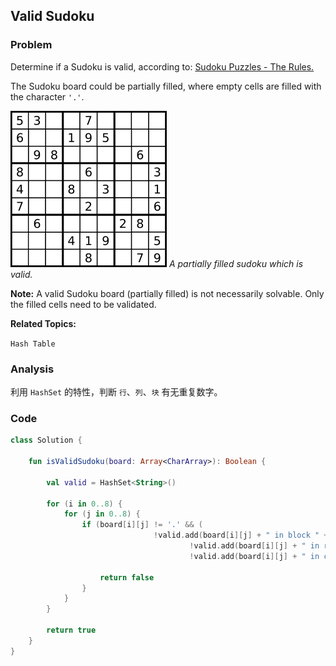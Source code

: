 ## Valid Sudoku

### Problem

Determine if a Sudoku is valid, according to: [Sudoku Puzzles - The Rules.](http://sudoku.com.au/TheRules.aspx)

The Sudoku board could be partially filled, where empty cells are filled with the character `'.'`.

![](/assets/valid-sudoku.png)
*A partially filled sudoku which is valid.*

**Note:**
A valid Sudoku board (partially filled) is not necessarily solvable. Only the filled cells need to be validated.

**Related Topics:**

`Hash Table`

### Analysis

利用 `HashSet` 的特性，判断 `行`、`列`、`块` 有无重复数字。

### Code

```kotlin
class Solution {

    fun isValidSudoku(board: Array<CharArray>): Boolean {

        val valid = HashSet<String>()

        for (i in 0..8) {
            for (j in 0..8) {
                if (board[i][j] != '.' && (
                                !valid.add(board[i][j] + " in block " + i / 3 + " - " + j / 3) ||
                                        !valid.add(board[i][j] + " in row " + i) ||
                                        !valid.add(board[i][j] + " in column " + j))) {

                    return false
                }
            }
        }

        return true
    }
}
```